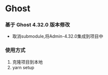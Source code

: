 # Ghost

### 基于 Ghost 4.32.0 版本修改

- 取消submodule,将Admin-4.32.0集成到项目中

### 使用方式
1. 克隆项目到本地
2. yarn setup
